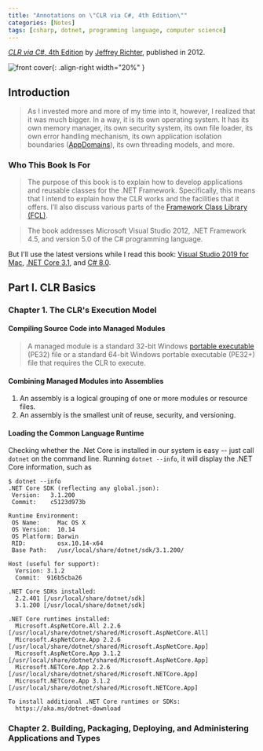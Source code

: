 ```yaml
---
title: "Annotations on \"CLR via C#, 4th Edition\""
categories: [Notes]
tags: [csharp, dotnet, programming language, computer science]
---
```


[*CLR via C#*, 4th Edition](https://www.amazon.com/dp/0735667454) by [Jeffrey Richter](https://twitter.com/jeffrichter), published in 2012.

![front cover](https://images-na.ssl-images-amazon.com/images/I/41NxW1LMwKL._SX403_BO1,204,203,200_.jpg){: .align-right width="20%" }

## Introduction

> As I invested more and more of my time into it, however, I realized that it was much bigger. In a way, it is its own operating system. It has its own memory manager, its own security system, its own file loader, its own error handling mechanism, its own application isolation boundaries ([AppDomains](https://docs.microsoft.com/en-us/dotnet/framework/app-domains/application-domains)), its own threading models, and more.

### Who This Book Is For

> The purpose of this book is to explain how to develop applications and reusable classes for the .NET Framework. Specifically, this means that I intend to explain how the CLR works and the facilities that it offers. I’ll also discuss various parts of the [Framework Class Library (FCL)](https://www.geeksforgeeks.org/net-framework-class-library-fcl/).

> The book addresses Microsoft Visual Studio 2012, .NET Framework 4.5, and version 5.0 of the C# programming language.

But I'll use the latest versions while I read this book: [Visual Studio 2019 for Mac](https://docs.microsoft.com/en-us/visualstudio/releasenotes/vs2019-mac-relnotes), [.NET Core 3.1](https://dotnet.microsoft.com/download/dotnet-core/3.1), and [C# 8.0](https://docs.microsoft.com/en-us/dotnet/csharp/whats-new/csharp-8).

## Part I. CLR Basics

### Chapter 1. The CLR's Execution Model

#### Compiling Source Code into Managed Modules

> A managed module is a standard 32-bit Windows [portable executable](https://en.wikipedia.org/wiki/Portable_Executable) (PE32) file or a standard 64-bit Windows portable executable (PE32+) file that requires the CLR to execute.

#### Combining Managed Modules into Assemblies

1. An assembly is a logical grouping of one or more modules or resource files.
2. An assembly is the smallest unit of reuse, security, and versioning.

#### Loading the Common Language Runtime

Checking whether the .Net Core is installed in our system is easy -- just call `dotnet` on the command line. Running `dotnet --info`, it will display the .NET Core information, such as

```shell
$ dotnet --info
.NET Core SDK (reflecting any global.json):
 Version:   3.1.200
 Commit:    c5123d973b

Runtime Environment:
 OS Name:     Mac OS X
 OS Version:  10.14
 OS Platform: Darwin
 RID:         osx.10.14-x64
 Base Path:   /usr/local/share/dotnet/sdk/3.1.200/

Host (useful for support):
  Version: 3.1.2
  Commit:  916b5cba26

.NET Core SDKs installed:
  2.2.401 [/usr/local/share/dotnet/sdk]
  3.1.200 [/usr/local/share/dotnet/sdk]

.NET Core runtimes installed:
  Microsoft.AspNetCore.All 2.2.6 [/usr/local/share/dotnet/shared/Microsoft.AspNetCore.All]
  Microsoft.AspNetCore.App 2.2.6 [/usr/local/share/dotnet/shared/Microsoft.AspNetCore.App]
  Microsoft.AspNetCore.App 3.1.2 [/usr/local/share/dotnet/shared/Microsoft.AspNetCore.App]
  Microsoft.NETCore.App 2.2.6 [/usr/local/share/dotnet/shared/Microsoft.NETCore.App]
  Microsoft.NETCore.App 3.1.2 [/usr/local/share/dotnet/shared/Microsoft.NETCore.App]

To install additional .NET Core runtimes or SDKs:
  https://aka.ms/dotnet-download
```

### Chapter 2. Building, Packaging, Deploying, and Administering Applications and Types
